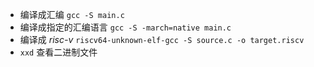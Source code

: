 

- 编译成汇编 `gcc -S main.c`
- 编译成指定的汇编语言 `gcc -S -march=native main.c`
- 编译成 *risc-v* `riscv64-unknown-elf-gcc -S source.c -o target.riscv`
- `xxd` 查看二进制文件